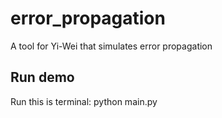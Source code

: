 # error_propagation
A tool for Yi-Wei that simulates error propagation

## Run demo
Run this is terminal: python main.py